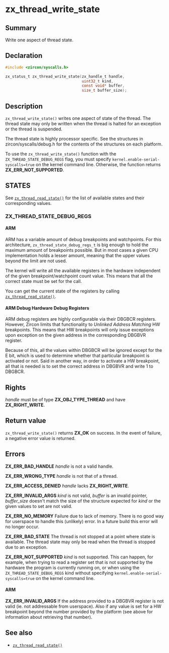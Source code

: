 <!-- Generated by zircon/scripts/update-docs-from-fidl, do not edit! -->
# zx_thread_write_state

## Summary

Write one aspect of thread state.

## Declaration

```c
#include <zircon/syscalls.h>

zx_status_t zx_thread_write_state(zx_handle_t handle,
                                  uint32_t kind,
                                  const void* buffer,
                                  size_t buffer_size);
```

## Description

`zx_thread_write_state()` writes one aspect of state of the thread. The thread
state may only be written when the thread is halted for an exception or the
thread is suspended.

The thread state is highly processor specific. See the structures in
zircon/syscalls/debug.h for the contents of the structures on each platform.

To use the `zx_thread_write_state()` function with the `ZX_THREAD_STATE_DEBUG_REGS`
flag, you must specify `kernel.enable-serial-syscalls=true` on the kernel command line.
Otherwise, the function returns **ZX_ERR_NOT_SUPPORTED**.

## STATES

See [`zx_thread_read_state()`] for the list of available states
and their corresponding values.

### ZX_THREAD_STATE_DEBUG_REGS

#### ARM

ARM has a variable amount of debug breakpoints and watchpoints. For this
architecture, `zx_thread_state_debug_regs_t` is big enough to hold the maximum
amount of breakpoints possible. But in most cases a given CPU implementation
holds a lesser amount, meaning that the upper values beyond the limit are not
used.

The kernel will write all the available registers in the hardware independent of
the given breakpoint/watchpoint count value. This means that all the correct
state must be set for the call.

You can get the current state of the registers by calling
[`zx_thread_read_state()`](thread_read_state.md#zx_thread_state_debug_regs).

#### ARM Debug Hardware Debug Registers

ARM debug registers are highly configurable via their DBGBCR<n> registers.
However, Zircon limits that functionality to _Unlinked Address Matching_ HW
breakpoints. This means that HW breakpoints will only issue exceptions upon
exception on the given address in the corresponding DBGBVR register.

Because of this, all the values within DBGBCR will be ignored except for the E
bit, which is used to determine whether that particular breakpoint is activated
or not. Said in another way, in order to activate a HW breakpoint, all that is
needed is to set the correct address in DBGBVR and write 1 to DBGBCR.

## Rights

*handle* must be of type **ZX_OBJ_TYPE_THREAD** and have **ZX_RIGHT_WRITE**.

## Return value

`zx_thread_write_state()` returns **ZX_OK** on success.
In the event of failure, a negative error value is returned.

## Errors

**ZX_ERR_BAD_HANDLE**  *handle* is not a valid handle.

**ZX_ERR_WRONG_TYPE**  *handle* is not that of a thread.

**ZX_ERR_ACCESS_DENIED**  *handle* lacks **ZX_RIGHT_WRITE**.

**ZX_ERR_INVALID_ARGS**  *kind* is not valid, *buffer* is an invalid pointer,
*buffer_size* doesn't match the size of the structure expected for *kind* or
the given values to set are not valid.

**ZX_ERR_NO_MEMORY**  Failure due to lack of memory.
There is no good way for userspace to handle this (unlikely) error.
In a future build this error will no longer occur.

**ZX_ERR_BAD_STATE**  The thread is not stopped at a point where state
is available. The thread state may only be read when the thread is stopped due
to an exception.

**ZX_ERR_NOT_SUPPORTED**  *kind* is not supported.
This can happen, for example, when trying to read a register set that
is not supported by the hardware the program is currently running on,
or when using the `ZX_THREAD_STATE_DEBUG_REGS` kind without specifying
`kernel.enable-serial-syscalls=true` on the kernel command line.

#### ARM

**ZX_ERR_INVALID_ARGS**   If the address provided to a DBGBVR register is not
valid (ie. not addressable from userspace). Also if any value is set for a HW
breakpoint beyond the number provided by the platform (see above for
information about retrieving that number).

## See also

 - [`zx_thread_read_state()`]

[`zx_thread_read_state()`]: thread_read_state.md

